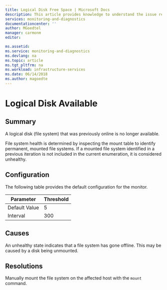 ```yaml
---
title: Logical Disk Free Space | Microsoft Docs
description: This article provides knowledge to understand the issue reported, what are the possible causes, and how to resolve the health issue identified by Azure Monitor VM Health.
services: monitoring-and-diagnostics
documentationcenter: ''
author: MGoedtel
manager: carmonm
editor: 

ms.assetid: 
ms.service: monitoring-and-diagnostics
ms.devlang: na
ms.topic: article
ms.tgt_pltfrm: na
ms.workload: infrastructure-services
ms.date: 06/14/2018
ms.author: magoedte
---
```


# Logical Disk Available

## Summary

A logical disk (file system) that was previously online is no longer available.

File system health is determined by inspecting the mount table to identify permanent, mounted file systems. If a mounted file system identified in a previous iteration is not included in the current enumeration, it is considered unhealthy.

## Configuration

The following table provides the default configuration for the monitor.

|Parameter |Threshold | 
|----------|----------| 
|Default Value |5 | 
|Interval |300 | 

## Causes

An unhealthy state indicates that a file system has gone offline. This may be caused by a disk being unmounted.

## Resolutions

Manually mount the file system on the affected host with the `mount` command.